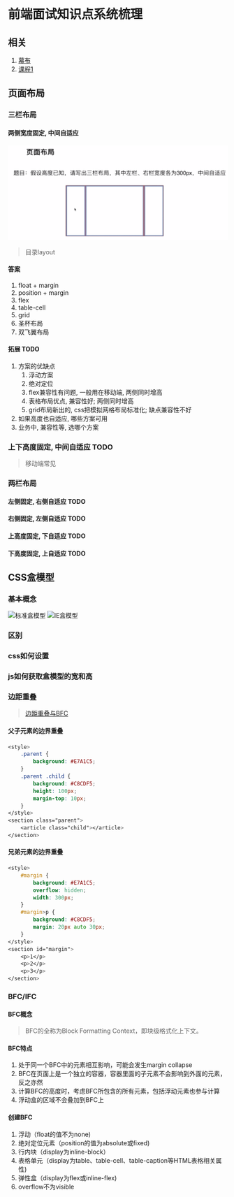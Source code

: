 # 前端面试知识点系统梳理
## 相关
1. [幕布](https://mubu.com/doc/qWazGTCXz0)
2. [课程1](https://pan.baidu.com/disk/home?#/all?vmode=list&path=%2Fmooc%E7%BD%91%E6%95%99%E7%A8%8B2019%2F%E5%89%8D%E7%AB%AF%E8%B7%B3%E6%A7%BD%E9%9D%A2%E8%AF%95%E5%BF%85%E5%A4%87%E6%8A%80%E5%B7%A7)

## 页面布局
### 三栏布局
#### 两侧宽度固定, 中间自适应
![三栏布局](./wiki/img/1.jpg)
> 目录layout
#### 答案
1. float + margin
2. position + margin
3. flex
4. table-cell
5. grid
6. 圣杯布局
7. 双飞翼布局
#### 拓展 TODO
1. 方案的优缺点
   1. 浮动方案
   2. 绝对定位
   3. flex兼容性有问题, 一般用在移动端, 两侧同时增高
   4. 表格布局优点, 兼容性好; 两侧同时增高
   5. grid布局新出的, css把模拟网格布局标准化; 缺点兼容性不好
2. 如果高度也自适应, 哪些方案可用
3. 业务中, 兼容性等, 选哪个方案

### 上下高度固定, 中间自适应 TODO
> 移动端常见

### 两栏布局
#### 左侧固定, 右侧自适应 TODO

#### 右侧固定, 左侧自适应 TODO

#### 上高度固定, 下自适应 TODO

#### 下高度固定, 上自适应 TODO

## CSS盒模型
### 基本概念
![标准盒模型](https://cn.bing.com/th?id=OIP.s7tESCQhU29owWtYRnJccgHaEi&pid=Api&rs=1&p=0)
![IE盒模型](https://cn.bing.com/th?id=OIP.mM9aypsauZPRP2FyuC75fAHaEU&pid=Api&rs=1&p=0)

### 区别

### css如何设置

### js如何获取盒模型的宽和高
### 边距重叠
> [边距重叠与BFC](https://segmentfault.com/a/1190000012265930)
#### 父子元素的边界重叠
```css
<style>
    .parent {
        background: #E7A1C5;
    }
    .parent .child {
        background: #C8CDF5;
        height: 100px;
        margin-top: 10px;
    }
</style>
<section class="parent">
    <article class="child"></article>
</section>

```
#### 兄弟元素的边界重叠
```css
<style>
    #margin {
        background: #E7A1C5;
        overflow: hidden;
        width: 300px;
    }
    #margin>p {
        background: #C8CDF5;
        margin: 20px auto 30px;
    }
</style>
<section id="margin">
    <p>1</p>
    <p>2</p>
    <p>3</p>
</section>

```
### BFC/IFC
#### BFC概念
> BFC的全称为Block Formatting Context，即块级格式化上下文。
#### BFC特点
1. 处于同一个BFC中的元素相互影响，可能会发生margin collapse
2. BFC在页面上是一个独立的容器，容器里面的子元素不会影响到外面的元素，反之亦然
3. 计算BFC的高度时，考虑BFC所包含的所有元素，包括浮动元素也参与计算
4. 浮动盒的区域不会叠加到BFC上

#### 创建BFC
1. 浮动（float的值不为none)
2. 绝对定位元素（position的值为absolute或fixed)
3. 行内块（display为inline-block）
4. 表格单元（display为table、table-cell、table-caption等HTML表格相关属性)
5. 弹性盒（display为flex或inline-flex)
6. overflow不为visible
